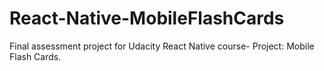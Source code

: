 # React-Native-MobileFlashCards
Final assessment project for Udacity React Native course- Project: Mobile Flash Cards.
